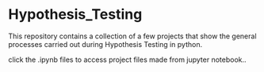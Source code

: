 # Hypothesis_Testing

This repository contains a collection of a few projects that show the general processes carried out during Hypothesis Testing in python.

click the .ipynb files to access project files made from jupyter notebook..

